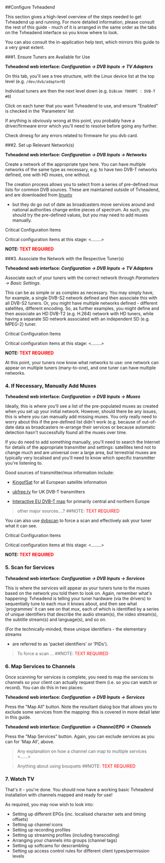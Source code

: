 ##Configure Tvheadend

This section gives a high-level overview of the steps needed to get Tvheadend
up and running. For more detailed information, please consult the rest of
this guide - much of it is arranged in the same order as the tabs on the
Tvheadend interface so you know where to look.

You can also consult the in-application help text, which mirrors this guide
to a very great extent.

###1. Ensure Tuners are Available for Use

**Tvheadend web interface: _Configuration -> DVB Inputs -> TV Adapters_**

On this tab, you'll see a tree structure, with the Linux device list at the
top level (e.g. `/dev/dvb/adapter0`)

Individual tuners are then the next level down (e.g. `DiBcom 7000PC : DVB-T #0`)

Click on each tuner that you want Tvheadend to use, and ensure "Enabled"
is checked in the 'Parameters' list

If anything is obviously wrong at this point, you probably have a
driver/firmware error which you'll need to resolve before going any further.

Check dmesg for any errors related to firmware for you dvb card.

###2. Set up Relevant Network(s)

**Tvheadend web interface: _Configuration -> DVB Inputs -> Networks_**

Create a network of the appropriate type here. You can have multiple networks
of the same type as necessary, e.g. to have two DVB-T networks defined,
one with HD muxes, one without.

The creation process allows you to select from a series of pre-defined mux
lists for common DVB sources. These are maintained outside of Tvheadend, and
are downloaded from [linuxtv](http://git.linuxtv.org/cgit.cgi/dtv-scan-tables.git/)
- but they do go out of date as broadcasters move services around and national
authorities change entire pieces of spectrum. As such, you should try the
pre-defined values, but you may need to add muxes manually.

<div class="admonition warning">
<p class="admonition-title">Critical Configuration Items</p>
<p>Critical configuration items at this stage: <........></p>
<p><strong>NOTE: <font color=red>TEXT REQUIRED</font></strong></p>
</div>

###3. Associate the Network with the Respective Tuner(s)

**Tvheadend web interface: _Configuration -> DVB Inputs -> TV Adapters_**

Associate each of your tuners with the correct network through _Parameters -> Basic Settings_. 

This can be as simple or as complex as necessary. You may simply have, for
example, a single DVB-S2 network defined and then associate this with all
DVB-S2 tuners. Or, you might have multiple networks defined - different
satellites, different encoding. So, as further examples, you might define
and then associate an HD DVB-T2 (e.g. H.264) network with HD tuners, while
having a separate SD network associated with an independent SD (e.g. MPEG-2)
tuner. 

<div class="admonition warning">
<p class="admonition-title">Critical Configuration Items</p>
<p>Critical configuration items at this stage: <........></p>
<p><strong>NOTE: <font color=red>TEXT REQUIRED</font></strong></p>
</div>

At this point, your tuners now know what networks to use: one network can
appear on multiple tuners (many-to-one), and one tuner can have multiple
networks.

### 4. If Necessary, Manually Add Muxes

**Tvheadend web interface: _Configuration -> DVB Inputs -> Muxes_**

Ideally, this is where you'll see a list of the pre-populated muxes as created
when you set up your initial network. However, should there be any issues,
this is where you can manually add missing muxes. You only really need to
worry about this if the pre-defined list didn't work (e.g. because of
out-of-date data as broadcasters re-arrange their services or because automatic
detection hasn't successfully found all the muxes over time. 

If you do need to add something manually, you'll need to search the Internet
for details of the appropriate transmitter and settings: satellites tend not
to change much and are universal over a large area, but terrestrial muxes
are typically very localised and you'll need to know which specific transmitter
you're listening to. 

Good sources of transmitter/mux information include:

* [KingofSat](http://en.kingofsat.net) for all European satellite information

* [ukfree.tv](http://www.ukfree.tv/maps/freeview) for UK DVB-T transmitters

* [Interactive EU DVB-T map](http://www.dvbtmap.eu/mapmux.html) for primarily
central and northern Europe

> other major sources....?
##NOTE: <font color=red>TEXT REQUIRED</font>

You can also use [dvbscan](http://www.linuxtv.org/wiki/index.php/Dvbscan) to
force a scan and effectively ask your tuner what it can see.
 
<div class="admonition warning">
<p class="admonition-title">Critical Configuration Items</p>
<p>Critical configuration items at this stage: <........></p>
<p><strong>NOTE: <font color=red>TEXT REQUIRED</font></strong></p>
</div>

### 5. Scan for Services

**Tvheadend web interface: _Configuration -> DVB Inputs -> Services_**

This is where the services will appear as your tuners tune to the muxes based
on the network you told them to look on. Again, remember what's happening: 
Tvheadend is telling your tuner hardware (via the drivers) to sequentially
tune to each mux it knows about, and then see what 'programmes' it can see
on that mux, each of which is identified by a series of unique identifiers
that describe the audio stream(s), the video stream(s), the subtitle stream(s)
and language(s), and so on.

(For the technically-minded, these unique identifiers - the elementary streams
- are referred to as 'packet identifiers' or 'PIDs').

> To force a scan ...
##NOTE: <font color=red>TEXT REQUIRED</font>

### 6. Map Services to Channels

Once scanning for services is complete, you need to map the services to 
channels so your client can actually request them (i.e. so you can watch
or record). You can do this in two places:

**Tvheadend web interface: _Configuration -> DVB Inputs -> Services_**

Press the "Map All" button. Note the resultant dialog box that allows you
to exclude some services from the mapping: this is covered in more detail
later in this guide. 

**Tvheadend web interface: _Configuration -> Channel/EPG -> Channels_**

Press the "Map Services" button. Again, you can exclude services as you
can for 'Map All', above.

> Any explanation on how a channel can map to multiple services <......>

> Anything about using bouquets
##NOTE: <font color=red>TEXT REQUIRED</font>

### 7. Watch TV

That's it - you're done. You should now have a working basic Tvheadend
installation with channels mapped and ready for use!

As required, you may now wish to look into:

* Setting up different EPGs (inc. localised character sets and timing offsets)
* Setting up channel icons
* Setting up recording profiles
* Setting up streaming profiles (including transcoding)
* Arranging your channels into groups (channel tags)
* Setting up softcams for descrambling
* Setting up access control rules for different client types/permission levels
